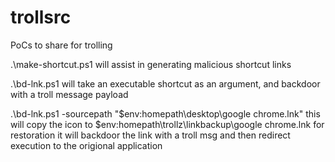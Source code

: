 # trollsrc
PoCs to share for trolling

.\make-shortcut.ps1 will assist in generating malicious shortcut links

.\bd-lnk.ps1 will take an executable shortcut as an argument, and backdoor with a troll message payload

.\bd-lnk.ps1 -sourcepath "$env:homepath\desktop\google chrome.lnk" 
this will copy the icon to $env:homepath\trollz\linkbackup\google chrome.lnk for restoration
it will backdoor the link with a troll msg and then redirect execution to the origional application

